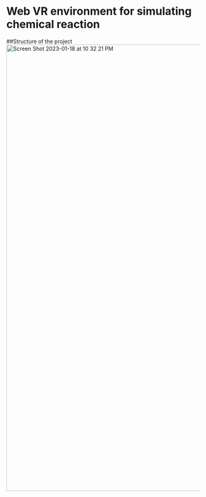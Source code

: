 # Web VR environment for simulating chemical reaction


##Structure of the project
<img width="1164" alt="Screen Shot 2023-01-18 at 10 32 21 PM" src="https://user-images.githubusercontent.com/96154184/213371939-861c0bc8-9fc8-4cd5-b47e-f461a7e2463d.png">
